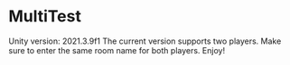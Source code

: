 # MultiTest
Unity version: 2021.3.9f1
The current version supports two players. Make sure to enter the same room name for both players.
Enjoy!
